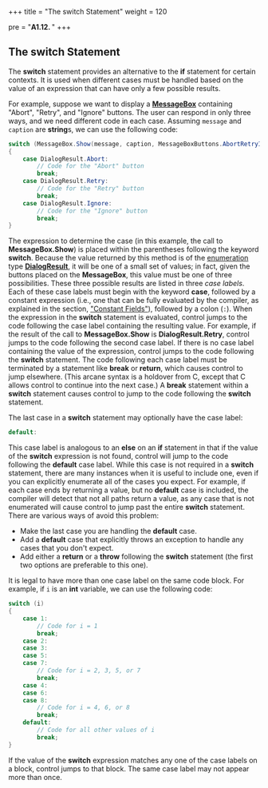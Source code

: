 +++
title = "The switch Statement"
weight = 120

pre = "<b>A1.12. </b>"
+++

## The **switch** Statement

The **switch** statement provides an alternative to the **if** statement for certain contexts. It is used when different cases must be handled based on the value of an expression that can have only a few possible results.

For example, suppose we want to display a [**MessageBox**](/io/dialogs/message-boxes) containing "Abort", "Retry", and "Ignore" buttons. The user can respond in only three ways, and we need different code in each case. Assuming `message` and `caption` are **string**s, we can use the following code:

```c#
switch (MessageBox.Show(message, caption, MessageBoxButtons.AbortRetryIgnore))
{
    case DialogResult.Abort:
        // Code for the "Abort" button
        break;
    case DialogResult.Retry:
        // Code for the "Retry" button
        break;
    case DialogResult.Ignore:
        // Code for the "Ignore" button
        break;
}
```

The expression to determine the case (in this example, the call to **MessageBox.Show**) is placed within the parentheses following the keyword **switch**. Because the value returned by this method is of the [enumeration](/appendix/syntax/enumerations) type [**DialogResult**](https://docs.microsoft.com/en-us/dotnet/api/system.windows.forms.dialogresult?view=netframework-4.7.2), it will be one of a small set of values; in fact, given the buttons placed on the **MessageBox**, this value must be one of three possibilities. These three possible results are listed in three *case labels*. Each of these case labels must begin with the keyword **case**, followed by a constant expression (i.e., one that can be fully evaluated by the compiler, as explained in the section, ["Constant Fields"](/appendix/syntax/const)), followed by a colon (`:`). When the expression in the **switch** statement is evaluated, control jumps to the code following the case label containing the resulting value. For example, if the result of the call to **MessageBox.Show** is **DialogResult.Retry**, control jumps to the code following the second case label. If there is no case label containing the value of the expression, control jumps to the code following the **switch** statement. The code following each case label must be terminated by a statement like **break** or **return**, which causes control to jump elsewhere. (This arcane syntax is a holdover from C, except that C allows control to continue into the next case.) A **break** statement within a **switch** statement causes control to jump to the code following the **switch** statement.

The last case in a **switch** statement may optionally have the case label:

```c#
default:
```

This case label is analogous to an **else** on an **if** statement in that if the value of the **switch** expression is not found, control will jump to the code following the **default** case label. While this case is not required in a **switch** statement, there are many instances when it is useful to include one, even if you can explicitly enumerate all of the cases you expect. For example, if each case ends by returning a value, but no **default** case is included, the compiler will detect that not all paths return a value, as any case that is not enumerated will cause control to jump past the entire **switch** statement. There are various ways of avoid this problem:

- Make the last case you are handling the **default** case.
- Add a **default** case that explicitly throws an exception to handle any cases that you don't expect.
- Add either a **return** or a **throw** following the **switch** statement (the first two options are preferable to this one).

It is legal to have more than one case label on the same code block. For example, if `i` is an **int** variable, we can use the following code:

```c#
switch (i)
{
    case 1:
        // Code for i = 1
        break;
    case 2:
    case 3:
    case 5:
    case 7:
        // Code for i = 2, 3, 5, or 7
        break;
    case 4:
    case 6:
    case 8:
        // Code for i = 4, 6, or 8
        break;
    default:
        // Code for all other values of i
        break;
}
```

If the value of the **switch** expression matches any one of the case labels on a block, control jumps to that block. The same case label may not appear more than once.
